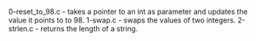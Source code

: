 0-reset_to_98.c - takes a pointer to an int as parameter and updates the value it points to to 98.
1-swap.c - swaps the values of two integers.
2-strlen.c - returns the length of a string.
